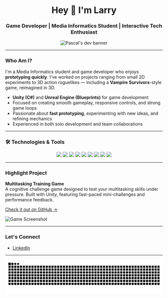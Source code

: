 <!-- Clean full-width visual (replace this with a better quality custom banner or ask me to design one) -->


<h1 align="center">Hey 👋 I'm Larry</h1>
<h3 align="center">Game Developer | Media Informatics Student | Interactive Tech Enthusiast</h3>

<p align="center">
  <img src="https://media.giphy.com/media/qgQUggAC3Pfv687qPC/giphy.gif" width="250" alt="Pascal's dev banner" />
</p>

---

### Who Am I?

I'm a Media Informatics student and game developer who enjoys **prototyping quickly**. I've worked on projects ranging from small 2D experiments to 3D action roguelikes — including a **Vampire Survivors**-style game, reimagined in 3D.

- **Unity (C#)** and **Unreal Engine (Blueprints)** for game development
- Focused on creating smooth gameplay, responsive controls, and strong game loops
- Passionate about **fast prototyping**, experimenting with new ideas, and refining mechanics
- Experienced in both solo development and team collaborations

---

### 🛠 Technologies & Tools

<p align="center">
  <img src="https://cdn.jsdelivr.net/gh/devicons/devicon/icons/unity/unity-original.svg" height="40" />
  <img src="https://cdn.jsdelivr.net/gh/devicons/devicon/icons/unrealengine/unrealengine-original.svg" height="40" />
  <img src="https://cdn.jsdelivr.net/gh/devicons/devicon/icons/csharp/csharp-original.svg" height="40" />
  <img src="https://cdn.jsdelivr.net/gh/devicons/devicon/icons/javascript/javascript-original.svg" height="40" />
  <img src="https://cdn.jsdelivr.net/gh/devicons/devicon/icons/html5/html5-original.svg" height="40" />
  <img src="https://cdn.jsdelivr.net/gh/devicons/devicon/icons/css3/css3-original.svg" height="40" />
  <img src="https://cdn.jsdelivr.net/gh/devicons/devicon/icons/mongodb/mongodb-original.svg" height="40" />
  <img src="https://cdn.jsdelivr.net/gh/devicons/devicon/icons/nextjs/nextjs-original.svg" height="40" />
  <img src="https://cdn.jsdelivr.net/gh/devicons/devicon/icons/docker/docker-original.svg" height="40" />

</p>


---

### Highlight Project

**Multitasking Training Game**  
A cognitive challenge game designed to test your multitasking skills under pressure. Built with Unity, featuring fast-paced mini-challenges and performance feedback.

[Check it out on GitHub →](https://github.com/ChariotGames/I-Cant-C-Sharp)

![Game Screenshot](https://github.com/user-attachments/assets/37ab44a9-0777-470e-b9fd-623ab037f78c)

---

### Let's Connect

- [LinkedIn](https://www.linkedin.com/in/pascal-radtke-280459360/)

---

<img src="https://raw.githubusercontent.com/Larry-Master/Larry-Master/output/snake.svg" alt="Snake animation" />

###

###

